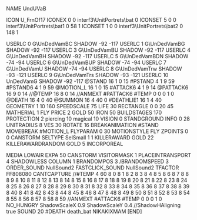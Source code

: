 NAME 			UndUVaB

ICON 			U_FrnOf17
ICONEX 0 0 interf3\UnitPortrets\bat 0
ICONSET 5 0 0 interf3\UnitPortrets\bat1 0 58 1
ICONSET 1 0 0 interf3\UnitPortrets\bat2 0 148 1

USERLC 			0 G\UnDedVamBC SHADOW  -92 -117
USERLC 			1 G\UnDedVamBG SHADOW  -92 -117
USERLC 			3 G\UnDedVamBU SHADOW  -92 -117
USERLC 			4 G\UnDedVamBH SHADOW  -92 -117
USERLC 			5 G\UnDedVamBDN SHADOW -74 -94
USERLC 			6 G\UnDedVamBUP SHADOW -74 -94
USERLC 			7 G\UnDedVamU SHADOW   -74 -94
USERLC 			8 G\UnDedVamTrw SHADOW -93 -121
USERLC 			9 G\UnDedVamTrs SHADOW -93 -121
USERLC 			10 UnDedVamG SHADOW  -92 -117
@STAND     		16 1 0 15
#PSTAND    		4 1 9 59
#PSTAND6   		4 1 9 59
@MOTION_L  		16 1 0 15
#ATTACK6    		4 1 9 14
@PATTACK6  		16 9 0 14
//@TEMP 16 8 0 14
//ANMEXT #PATTACK6 #TEMP 0 0 0 1 0
@DEATH 			16 4 0 40
@SUMMON 			16 4 40 0 
#DEATHLIE1 		16 1 4 40
GEOMETRY 		1 10 160
SPEEDSCALE 75
LIFE     		30
RECTANGLE 		0 0 20 45
MATHERIAL 		1 FLY
PRICE 			2 GOLD 50 IRON 50
BUILDSTAGES 		170
PROTECTION 		2 piercing 10 magical 10
VISION 			0
STANDGROUND
INFO 			0 28
UNITRADIUS 		8
VES 			30
ROTATE 			16
BREAKANIMATION 		#STAND
MOVEBREAK 		#MOTION_L
FLYPARAM 		0 30
MOTIONSTYLE 		FLY
ZPOINTS	0 0
CANSTORM
SELTYPE SelSmall 1 1
KILLERAWARD             GOLD 22
KILLERAWARDRANDOM       GOLD 5
INCORPOREAL

MEDIA LOWAIR
EXPA 50
CANSTORM
VISITORMASK 1
PLACEINTRANSPORT 4
SHADOWLESS
COLUMN 1
BRANDOMPOS 3
/BRANDOMSPEED 3
ORDER_SOUND NullSound2
FASTCLICK_SOUND NullSound2
TFACTOR FF808080
CANTCAPTURE
//#TEMP 4 60 8 0 8 1 8 2 8 3 8 4 8 5 8 6 8 7 8 8 8 9 8 10 8 11 8 12 8 13 8 14 8 15 8 16 8 17 8 18 8 19 8 20 8 21 8 22 8 23 8 24 8 25 8 26 8 27 8 28 8 29 8 30 8 31 8 32 8 33 8 34 8 35 8 36 8 37 8 38 8 39 8 40 8 41 8 42 8 43 8 44 8 45 8 46 8 47 8 48 8 49 8 50 8 51 8 52 8 53 8 54 8 55 8 56 8 57 8 58 8 59
//ANMEXT #ATTACK6 #TEMP 0 0 0 1 0
NO_HUNGRY
ShadowScaleX 0.9
ShadowScaleY 0.4
//ShadowHAligning true
SOUND 20 #DEATH death_bat
NIKAKIXMAM
[END]
